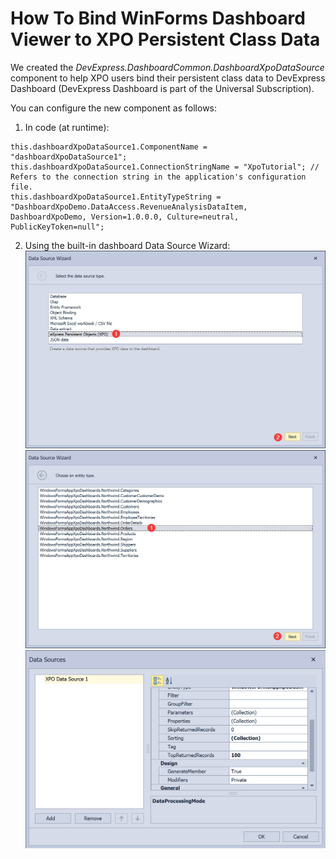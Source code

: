 # How To Bind WinForms Dashboard Viewer to XPO Persistent Class Data

We created the *DevExpress.DashboardCommon.DashboardXpoDataSource* component to help XPO users bind their persistent class data to DevExpress Dashboard (DevExpress Dashboard is part of the Universal Subscription).

You can configure the new component as follows:
1. In code (at runtime):
```
this.dashboardXpoDataSource1.ComponentName = "dashboardXpoDataSource1";
this.dashboardXpoDataSource1.ConnectionStringName = "XpoTutorial"; // Refers to the connection string in the application's configuration file.
this.dashboardXpoDataSource1.EntityTypeString = "DashboardXpoDemo.DataAccess.RevenueAnalysisDataItem, DashboardXpoDemo, Version=1.0.0.0, Culture=neutral, PublicKeyToken=null";
```

2. Using the built-in dashboard Data Source Wizard:
![](https://github.com/DevExpress-Examples/winforms-dashboard-connect-to-database-with-xpo/blob/19.2.3%2B/DashboardXpoDataSource1.png)
![](https://github.com/DevExpress-Examples/winforms-dashboard-connect-to-database-with-xpo/blob/19.2.3%2B/DashboardXpoDataSource11.png)
![](https://github.com/DevExpress-Examples/winforms-dashboard-connect-to-database-with-xpo/blob/19.2.3%2B/DashboardXpoDataSource2.png)
